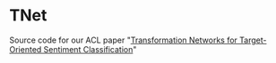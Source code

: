# TNet
Source code for our ACL paper "[Transformation Networks for Target-Oriented Sentiment Classification](https://arxiv.org/abs/1805.01086)"
